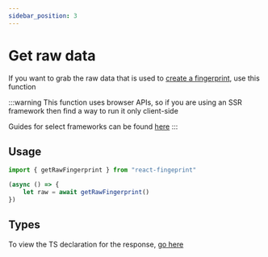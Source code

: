 ```yaml
---
sidebar_position: 3
---
```


# Get raw data

If you want to grab the raw data that is used to [create a fingerprint](./getfingerprint.md), use this function

:::warning
This function uses browser APIs, so if you are using an SSR framework then find a way to run it only client-side

Guides for select frameworks can be found [here](./frameworks.md)
:::

## Usage
```ts
import { getRawFingerprint } from "react-fingeprint"

(async () => {
	let raw = await getRawFingerprint()
})
```

## Types
To view the TS declaration for the response, [go here](https://github.com/Exerra/react-fingerprint/blob/master/src/index.ts#L17)